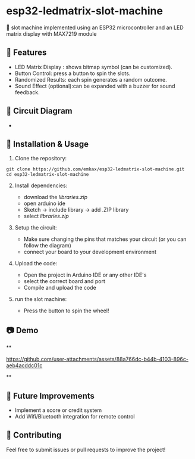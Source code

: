 # esp32-ledmatrix-slot-machine
🎰 slot machine implemented using an ESP32 microcontroller and an LED matrix display with MAX7219 module

## 🚀 Features
* LED Matrix Display : shows bitmap symbol (can be customized).
* Button Control: press a button to spin the slots.
* Randomized Results: each spin generates a random outcome.
* Sound Effect (optional):can be expanded with a buzzer for sound feedback.

## 🔌 Circuit Diagram
-

## 📜 Installation & Usage
1.  Clone the repository: 
  ```
  git clone https://github.com/emkax/esp32-ledmatrix-slot-machine.git
  cd esp32-ledmatrix-slot-machine
  
  ```
2. Install dependencies:
   * download the _libraries.zip_ 
   * open arduino ide
   * Sketch -> include library -> add .ZIP library
   * select _libraries.zip_
 
3. Setup the circuit:
   * Make sure changing the pins that matches your circuit (or you can follow the diagram)
   * connect your board to your development environment

4. Upload the code:
   * Open the project in Arduino IDE or any other IDE's
   * select the correct board and port
   * Compile and upload the code
5. run the slot machine:
   * Press the button to spin the wheel!

## 📷 Demo
**

https://github.com/user-attachments/assets/88a766dc-b44b-4103-896c-aeb4acddc01c

**

## 🎯 Future Improvements
   * Implement a score or credit system
   * Add Wifi/Bluetooth integration for remote control 

## 🤝 Contributing
Feel free to submit issues or pull requests to improve the project!
